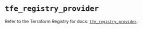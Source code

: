# `tfe_registry_provider`

Refer to the Terraform Registry for docs: [`tfe_registry_provider`](https://registry.terraform.io/providers/hashicorp/tfe/0.65.2/docs/resources/registry_provider).
